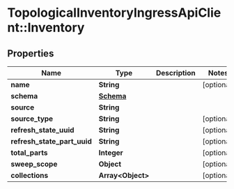 # TopologicalInventoryIngressApiClient::Inventory

## Properties
Name | Type | Description | Notes
------------ | ------------- | ------------- | -------------
**name** | **String** |  | [optional] 
**schema** | [**Schema**](Schema.md) |  | 
**source** | **String** |  | 
**source_type** | **String** |  | [optional] 
**refresh_state_uuid** | **String** |  | [optional] 
**refresh_state_part_uuid** | **String** |  | [optional] 
**total_parts** | **Integer** |  | [optional] 
**sweep_scope** | **Object** |  | [optional] 
**collections** | **Array&lt;Object&gt;** |  | [optional] 


